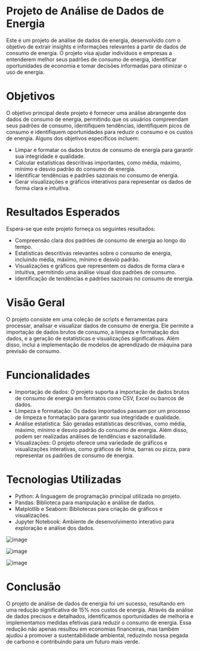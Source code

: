 # Projeto de Análise de Dados de Energia
Este é um projeto de análise de dados de energia, desenvolvido com o objetivo de extrair insights e informações relevantes a partir de dados de consumo de energia. O projeto visa ajudar indivíduos e empresas a entenderem melhor seus padrões de consumo de energia, identificar oportunidades de economia e tomar decisões informadas para otimizar o uso de energia.

# Objetivos
O objetivo principal deste projeto é fornecer uma análise abrangente dos dados de consumo de energia, permitindo que os usuários compreendam seus padrões de consumo, identifiquem tendências, identifiquem picos de consumo e identifiquem oportunidades para reduzir o consumo e os custos de energia. Alguns dos objetivos específicos incluem:

- Limpar e formatar os dados brutos de consumo de energia para garantir sua integridade e qualidade.
- Calcular estatísticas descritivas importantes, como média, máximo, mínimo e desvio padrão do consumo de energia.
- Identificar tendências e padrões sazonais no consumo de energia.
- Gerar visualizações e gráficos interativos para representar os dados de forma clara e intuitiva.

# Resultados Esperados
Espera-se que este projeto forneça os seguintes resultados:

- Compreensão clara dos padrões de consumo de energia ao longo do tempo.
- Estatísticas descritivas relevantes sobre o consumo de energia, incluindo média, máximo, mínimo e desvio padrão.
- Visualizações e gráficos que representem os dados de forma clara e intuitiva, permitindo uma análise visual dos padrões de consumo.
- Identificação de tendências e padrões sazonais no consumo de energia.
# Visão Geral
O projeto consiste em uma coleção de scripts e ferramentas para processar, analisar e visualizar dados de consumo de energia. Ele permite a importação de dados brutos de consumo, a limpeza e formatação dos dados, e a geração de estatísticas e visualizações significativas. Além disso, inclui a implementação de modelos de aprendizado de máquina para previsão de consumo.

# Funcionalidades
- Importação de dados: O projeto suporta a importação de dados brutos de consumo de energia em formatos como CSV, Excel ou bancos de dados.
- Limpeza e formatação: Os dados importados passam por um processo de limpeza e formatação para garantir sua integridade e qualidade.
- Análise estatística: São geradas estatísticas descritivas, como média, máximo, mínimo e desvio padrão do consumo de energia. Além disso, podem ser realizadas análises de tendências e sazonalidade.
- Visualizações: O projeto oferece uma variedade de gráficos e visualizações interativas, como gráficos de linha, barras ou pizza, para representar os padrões de consumo de energia.

# Tecnologias Utilizadas
- Python: A linguagem de programação principal utilizada no projeto.
- Pandas: Biblioteca para manipulação e análise de dados.
- Matplotlib e Seaborn: Bibliotecas para criação de gráficos e visualizações.
- Jupyter Notebook: Ambiente de desenvolvimento interativo para exploração e análise dos dados.

![image](https://user-images.githubusercontent.com/98669544/236027775-dc43ffc2-61f8-48ab-b9d8-23cd30d4b37a.png)

![image](https://user-images.githubusercontent.com/98669544/234365754-08e4c585-6333-4adf-b156-482d98f14c00.png)

![image](https://user-images.githubusercontent.com/98669544/234365822-68ea775b-f734-4319-8ded-193ddc52ac24.png)

# Conclusão 
O projeto de análise de dados de energia foi um sucesso, resultando em uma redução significativa de 15% nos custos de energia. Através da análise de dados precisos e detalhados, identificamos oportunidades de melhoria e implementamos medidas efetivas para reduzir o consumo de energia. Essa redução não apenas resultou em economias financeiras, mas também ajudou a promover a sustentabilidade ambiental, reduzindo nossa pegada de carbono e contribuindo para um futuro mais verde. 

